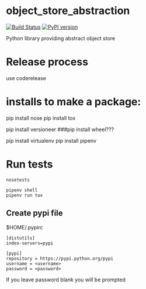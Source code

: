 
# object_store_abstraction

[![Build Status](https://travis-ci.org/rmetcalf9/object_store_abstraction.svg?branch=master)](https://travis-ci.org/rmetcalf9/object_store_abstraction)
[![PyPI version](https://badge.fury.io/py/object_store_abstraction.svg)](https://badge.fury.io/py/object_store_abstraction)


Python library providing abstract object store


# Release process

use coderelease


# installs to make a package:

pip install nose
pip install tox


pip install versioneer
###pip install wheel???

pip install virtualenv
pip install pipenv

# Run tests
````
nosetests
````

````
pipenv shell
pipenv run tox
````

## Create pypi file

$HOME/.pypirc
````
[distutils]
index-servers=pypi

[pypi]
repository = https://pypi.python.org/pypi
username = <username>
password = <password>

````

If you leave password blank you will be prompted
